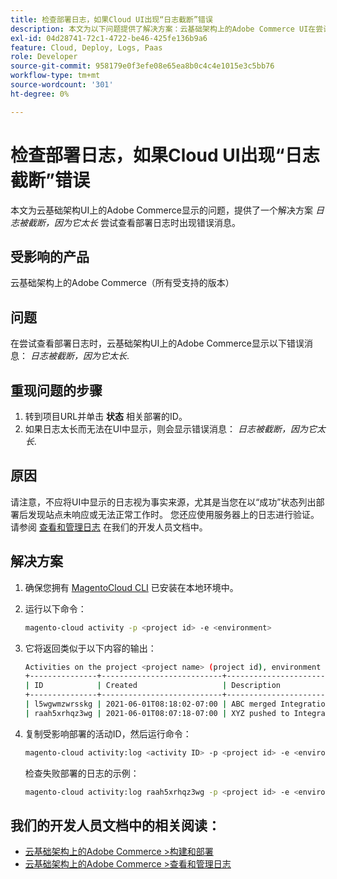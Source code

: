 ```yaml
---
title: 检查部署日志，如果Cloud UI出现“日志截断”错误
description: 本文为以下问题提供了解决方案：云基础架构上的Adobe Commerce UI在尝试查看部署日志时显示*日志片段，因为它太长*错误消息。
exl-id: 04d28741-72c1-4722-be46-425fe136b9a6
feature: Cloud, Deploy, Logs, Paas
role: Developer
source-git-commit: 958179e0f3efe08e65ea8b0c4c4e1015e3c5bb76
workflow-type: tm+mt
source-wordcount: '301'
ht-degree: 0%

---
```


# 检查部署日志，如果Cloud UI出现“日志截断”错误

本文为云基础架构UI上的Adobe Commerce显示的问题，提供了一个解决方案 *日志被截断，因为它太长* 尝试查看部署日志时出现错误消息。

## 受影响的产品

云基础架构上的Adobe Commerce（所有受支持的版本）

## 问题

在尝试查看部署日志时，云基础架构UI上的Adobe Commerce显示以下错误消息： *日志被截断，因为它太长*.

## 重现问题的步骤

1. 转到项目URL并单击 **状态** 相关部署的ID。
1. 如果日志太长而无法在UI中显示，则会显示错误消息： *日志被截断，因为它太长*.

## 原因

请注意，不应将UI中显示的日志视为事实来源，尤其是当您在以“成功”状态列出部署后发现站点未响应或无法正常工作时。 您还应使用服务器上的日志进行验证。 请参阅 [查看和管理日志](https://experienceleague.adobe.com/docs/commerce-cloud-service/user-guide/develop/test/log-locations.html) 在我们的开发人员文档中。

## 解决方案

1. 确保您拥有 [MagentoCloud CLI](https://experienceleague.adobe.com/docs/commerce-cloud-service/user-guide/dev-tools/cloud-cli.html) 已安装在本地环境中。
1. 运行以下命令：

   ```bash
   magento-cloud activity -p <project id> -e <environment>
   ```

1. 它将返回类似于以下内容的输出：

   ```bash
   Activities on the project <project name> (project id), environment <environment>:
   +---------------+---------------------------+-------------------------------------+----------+----------+---------+
   | ID            | Created                   | Description                         | Progress | State    | Result  |
   +---------------+---------------------------+-------------------------------------+----------+----------+---------+
   | l5wgwmzwrsskg | 2021-06-01T08:18:02-07:00 | ABC merged Integration into Staging | 100%     | complete | success |
   | raah5xrhqz3wg | 2021-06-01T08:07:18-07:00 | XYZ pushed to Integration           | 100%     | complete | failure |
   ```

1. 复制受影响部署的活动ID，然后运行命令：

   ```bash
   magento-cloud activity:log <activity ID> -p <project id> -e <environment>
   ```

   检查失败部署的日志的示例：

   ```bash
   magento-cloud activity:log raah5xrhqz3wg -p <project id> -e <environment>
   ```

## 我们的开发人员文档中的相关阅读：

* [云基础架构上的Adobe Commerce >构建和部署](https://experienceleague.adobe.com/docs/commerce-cloud-service/user-guide/configure/env/configure-env-yaml.html)
* [云基础架构上的Adobe Commerce >查看和管理日志](https://experienceleague.adobe.com/docs/commerce-cloud-service/user-guide/develop/test/log-locations.html)
